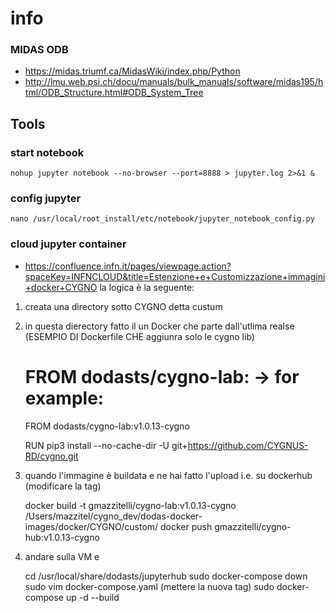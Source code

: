 # info

### MIDAS ODB
* https://midas.triumf.ca/MidasWiki/index.php/Python
* http://lmu.web.psi.ch/docu/manuals/bulk_manuals/software/midas195/html/ODB_Structure.html#ODB_System_Tree


## Tools

### start notebook

    nohup jupyter notebook --no-browser --port=8888 > jupyter.log 2>&1 &

### config jupyter

    nano /usr/local/root_install/etc/notebook/jupyter_notebook_config.py

### cloud jupyter container
* https://confluence.infn.it/pages/viewpage.action?spaceKey=INFNCLOUD&title=Estenzione+e+Customizzazione+immagini+docker+CYGNO
la logica è la seguente:

1. creata una directory sotto CYGNO detta custum

2. in questa dierectory fatto il un Docker che parte dall'utlima realse (ESEMPIO DI Dockerfile CHE aggiunra solo le cygno lib)
 
    # FROM dodasts/cygno-lab:<latest release> -> for example:
    FROM dodasts/cygno-lab:v1.0.13-cygno

    RUN pip3 install --no-cache-dir -U git+https://github.com/CYGNUS-RD/cygno.git

3. quando l'immagine è buildata e ne hai fatto l'upload i.e. su dockerhub (modificare la tag)
    
    docker build -t gmazzitelli/cygno-lab:v1.0.13-cygno /Users/mazzitel/cygno_dev/dodas-docker-images/docker/CYGNO/custom/
    docker push gmazzitelli/cygno-hub:v1.0.13-cygno

4. andare sulla VM e 
    
    cd /usr/local/share/dodasts/jupyterhub
    sudo docker-compose down
    sudo vim docker-compose.yaml (mettere la nuova tag)
    sudo  docker-compose up -d --build
    
